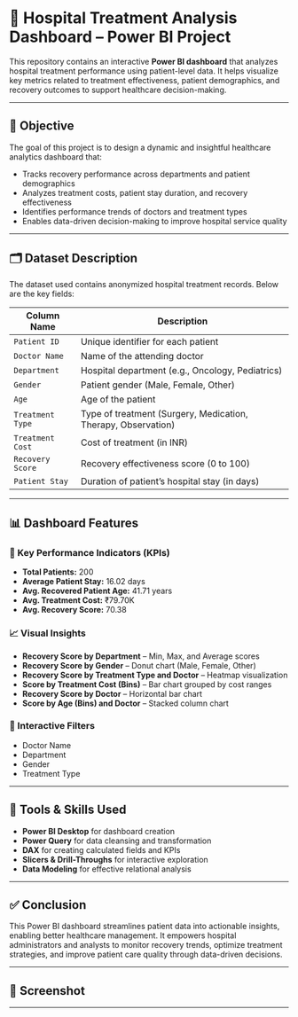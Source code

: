 # 🏥 Hospital Treatment Analysis Dashboard – Power BI Project

This repository contains an interactive **Power BI dashboard** that analyzes hospital treatment performance using patient-level data. It helps visualize key metrics related to treatment effectiveness, patient demographics, and recovery outcomes to support healthcare decision-making.

---

## 🎯 Objective

The goal of this project is to design a dynamic and insightful healthcare analytics dashboard that:

- Tracks recovery performance across departments and patient demographics
- Analyzes treatment costs, patient stay duration, and recovery effectiveness
- Identifies performance trends of doctors and treatment types
- Enables data-driven decision-making to improve hospital service quality

---

## 🗂️ Dataset Description

The dataset used contains anonymized hospital treatment records. Below are the key fields:

| Column Name         | Description                                                               |
|---------------------|---------------------------------------------------------------------------|
| `Patient ID`        | Unique identifier for each patient                                        |
| `Doctor Name`       | Name of the attending doctor                                              |
| `Department`        | Hospital department (e.g., Oncology, Pediatrics)                          |
| `Gender`            | Patient gender (Male, Female, Other)                                      |
| `Age`               | Age of the patient                                                        |
| `Treatment Type`    | Type of treatment (Surgery, Medication, Therapy, Observation)             |
| `Treatment Cost`    | Cost of treatment (in INR)                                                |
| `Recovery Score`    | Recovery effectiveness score (0 to 100)                                   |
| `Patient Stay`      | Duration of patient’s hospital stay (in days)                             |

---

## 📊 Dashboard Features

### 📌 Key Performance Indicators (KPIs)
- **Total Patients:** 200  
- **Average Patient Stay:** 16.02 days  
- **Avg. Recovered Patient Age:** 41.71 years  
- **Avg. Treatment Cost:** ₹79.70K  
- **Avg. Recovery Score:** 70.38  

### 📈 Visual Insights
- **Recovery Score by Department** – Min, Max, and Average scores
- **Recovery Score by Gender** – Donut chart (Male, Female, Other)
- **Recovery Score by Treatment Type and Doctor** – Heatmap visualization
- **Score by Treatment Cost (Bins)** – Bar chart grouped by cost ranges
- **Recovery Score by Doctor** – Horizontal bar chart
- **Score by Age (Bins) and Doctor** – Stacked column chart

### 🔎 Interactive Filters
- Doctor Name  
- Department  
- Gender  
- Treatment Type  

---

## 🧠 Tools & Skills Used

- **Power BI Desktop** for dashboard creation
- **Power Query** for data cleansing and transformation
- **DAX** for creating calculated fields and KPIs
- **Slicers & Drill-Throughs** for interactive exploration
- **Data Modeling** for effective relational analysis

---

## ✅ Conclusion

This Power BI dashboard streamlines patient data into actionable insights, enabling better healthcare management. It empowers hospital administrators and analysts to monitor recovery trends, optimize treatment strategies, and improve patient care quality through data-driven decisions.

---

## 📎 Screenshot



---



